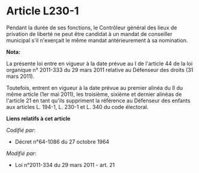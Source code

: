 # Article L230-1

Pendant la durée de ses fonctions, le Contrôleur général des lieux de privation de liberté ne peut être candidat à un mandat
de conseiller municipal s'il n'exerçait le même mandat antérieurement à sa nomination.

**Nota:**

La présente loi entre en vigueur à la date prévue au I de l'article 44 de la loi organique n° 2011-333 du 29 mars 2011
relative au Défenseur des droits (31 mars 2011).

Toutefois, entrent en vigueur à la date prévue au premier alinéa du II du même article (1er mai 2011), les troisième, sixième
et dernier alinéas de l'article 21 en tant qu'ils suppriment la référence au Défenseur des enfants aux articles L. 194-1, L.
230-1 et L. 340 du code électoral.

**Liens relatifs à cet article**

_Codifié par_:

  - Décret n°64-1086 du 27 octobre 1964

_Modifié par_:

  - Loi n°2011-334 du 29 mars 2011 - art. 21
